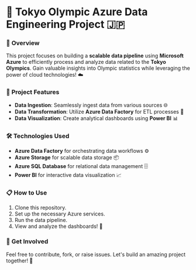 # 🏅 Tokyo Olympic Azure Data Engineering Project 🇯🇵

### 🚀 **Overview**
This project focuses on building a **scalable data pipeline** using **Microsoft Azure** to efficiently process and analyze data related to the **Tokyo Olympics**. Gain valuable insights into Olympic statistics while leveraging the power of cloud technologies! ☁️

### 🎯 **Project Features**
- **Data Ingestion**: Seamlessly ingest data from various sources 🌐
- **Data Transformation**: Utilize **Azure Data Factory** for ETL processes 🔄
- **Data Visualization**: Create analytical dashboards using **Power BI** 📊

### 🛠️ **Technologies Used**
- **Azure Data Factory** for orchestrating data workflows ⚙️
- **Azure Storage** for scalable data storage 📦
- **Azure SQL Database** for relational data management 🗄️
- **Power BI** for interactive data visualization 📈

### 📋 **How to Use**
1. Clone this repository.
2. Set up the necessary Azure services.
3. Run the data pipeline.
4. View and analyze the dashboards! 🚀

### 🌟 **Get Involved**
Feel free to contribute, fork, or raise issues. Let's build an amazing project together! 🤝


